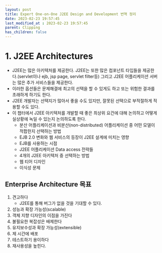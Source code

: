 ```yaml
---
layout: post
title: Expert One-on-One J2EE Design and Development 번역 정리
date: 2023-02-23 19:57:45
last_modified_at : 2023-02-23 19:57:45
parent: Clipping
has_children: false
---
```


# 1. ****J2EE Architectures****

- J2EE는 많은 아키텍처를 제공한다. J2EE는 또한 많은 컴포넌트 타입들을 제공한다.(servlet이나 ejb, jsp page, servlet filter등) 그리고 J2EE 어플리케이션 서버는 많은 추가 서비스들을 제공한다.
- 이러한 옵션들은 문제해결에 최고의 선택을 할 수 있게도 하고 또는 위험한 결과를 초래하게 하기도 한다.
- J2EE 개발자는 선택지가 많아서 좋을 수도 있지만, 잘못된 선택으로 부적절하게 적용할 수도 있다.
- 이 챕터에서 J2EE 아키텍처를 개발할 때 좋은 최상위 요건에 대해 논의하고 어떻게 실상황에 녹일 수 있는지 논의하도록 한다.
    - 분산 어플리케이션과 비분산(non-distributed) 어플리케이션 중 어떤 모델이 적합한지 선택하는 방법  
    - EJB 2.0 변화와 웹 서비스의 등장이 J2EE 설계에 미치는 영향  
    - EJB를 사용하는 시점  
    - J2EE 어플리케이션 Data access 전략들  
    - 4개의 J2EE 아키텍처 중 선택하는 방법  
    - 웹 티어 디자인  
    - 이식성 문제  

## Enterprise Architecture 목표

1. 견고하다
    - J2EE를 통해 버그가 없을 것을 기대할 수 있다.  
2. 성능과 확장 가능성(scalable) 
3. 객체 지향 디자인의 이점을 가진다
4. 불필요한 복잡성은 배제한다
5. 유지보수성과 확장 가능성(extensible)
6. 제 시간에 배포
7. 테스트하기 용이하다
8. 재사용성을 높힌다.
